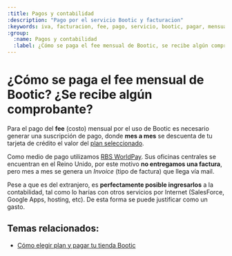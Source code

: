 ```yaml
---
:title: Pagos y contabilidad
:description: "Pago por el servicio Bootic y facturacion"
:keywords: iva, facturacion, fee, pago, servicio, bootic, pagar, mensualidad, contabilidad
:group:
  :name: Pagos y contabilidad
  :label: ¿Cómo se paga el fee mensual de Bootic, se recibe algún comprobante?
---
```


# ¿Cómo se paga el fee mensual de Bootic? ¿Se recibe algún comprobante?

Para el pago del __fee__ (costo) mensual por el uso de Bootic es necesario
generar una suscripción de pago, donde **mes a mes** se descuenta de tu tarjeta
de crédito el valor del [plan seleccionado][1].

Como medio de pago utilizamos [RBS WorldPay][2]. Sus oficinas centrales se
encuentran en el Reino Unido, por este motivo **no entregamos una factura**, pero
mes a mes se genera un _Invoice_ (tipo de factura) que llega vía mail.

Pese a que es del extranjero, es **perfectamente posible ingresarlos** a la
contabilidad, tal como lo harías con otros servicios por Internet (SalesForce,
Google Apps, hosting, etc).  De esta forma se puede justificar como un gasto.

 [1]:http://www.bootic.net/pages/planes
 [2]:http://www.worldpay.com/

## Temas relacionados:

* [Cómo elegir plan y pagar tu tienda Bootic](/es/administration/plan_pagos_contabilidad/elegir-y-pagar-plan)
